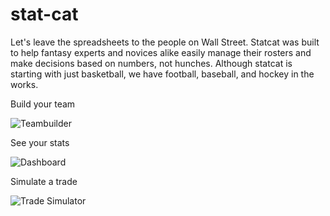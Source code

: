 # stat-cat
Let's leave the spreadsheets to the people on Wall Street. Statcat was built to help fantasy experts and novices alike easily manage their rosters and make decisions based on numbers, not hunches. Although statcat is starting with just basketball, we have football, baseball, and hockey in the works.

Build your team

![Teambuilder](https://s5.gifyu.com/images/teambuilderf13cc429ed7fb148.gif)


See your stats 

![Dashboard](https://media.giphy.com/media/ftqxbf3qBGaDp8s3qt/giphy.gif)

Simulate a trade 

![Trade Simulator](https://media.giphy.com/media/RlOC0ExMAURYK5Vc3S/giphy.gif)
